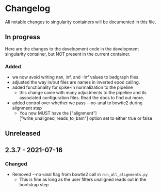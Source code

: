 # Changelog

All notable changes to singularity containers will be documented
in this file.

## In progress

Here are the changes to the development code in the development
singularity container, but NOT present in the current container.

### Added

+ we now avoid writing nan, Inf, and -Inf values to bedgraph files.
+ adjusted the way in/out files are names in inverted epod calling.
+ added functionality for spike-in normalization to the pipeline
    + this change came with many adjustments to the pipeline and
    its associated configuration files. Read the docs to find out more.
+ added control over whether we pass --no-unal to bowtie2 during alignment step
    + You now MUST have the ["alignment"]["write_unaligned_reads_to_bam"] option
     set to either true or false

## Unreleased

## 2.3.7 - 2021-07-16

### Changed

+ Removed --no-unal flag from bowtie2 call in `run_all_alignments.py`
    + This is fine as long as the user filters unaligned reads out in the bootstrap step
